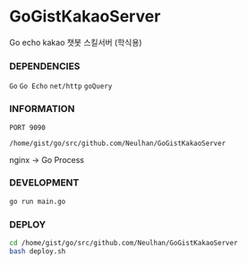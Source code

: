 # GoGistKakaoServer
Go echo kakao 챗봇 스킬서버 (학식용)

### DEPENDENCIES
`Go` `Go Echo` `net/http` `goQuery` 

### INFORMATION
`PORT 9090`

`/home/gist/go/src/github.com/Neulhan/GoGistKakaoServer`

nginx -> Go Process

### DEVELOPMENT
```bash
go run main.go
```

### DEPLOY
```bash
cd /home/gist/go/src/github.com/Neulhan/GoGistKakaoServer
bash deploy.sh
```
